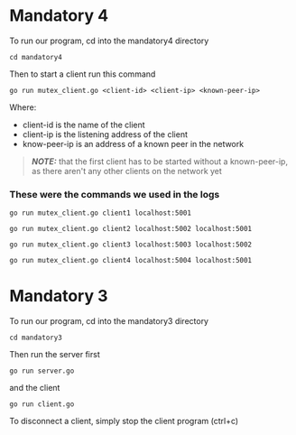 # Mandatory 4
To run our program, cd into the mandatory4 directory
```console
cd mandatory4
```
Then to start a client run this command
```console
go run mutex_client.go <client-id> <client-ip> <known-peer-ip>
```
Where:
- client-id is the name of the client
- client-ip is the listening address of the client
- know-peer-ip is an address of a known peer in the network

> **_NOTE:_** that the first client has to be started without a known-peer-ip, as there aren't any other clients on the network yet

### These were the commands we used in the logs
```console
go run mutex_client.go client1 localhost:5001
```
```console
go run mutex_client.go client2 localhost:5002 localhost:5001
```
```console
go run mutex_client.go client3 localhost:5003 localhost:5002
```
```console
go run mutex_client.go client4 localhost:5004 localhost:5001
```

# Mandatory 3
To run our program, cd into the mandatory3 directory
```console
cd mandatory3
```
Then run the server first

```console
go run server.go
```
and the client
```console
go run client.go
```
To disconnect a client, simply stop the client program (ctrl+c)
